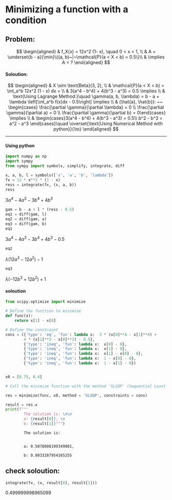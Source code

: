# Minimizing a function with a condition

## Problem:

$$
\begin{aligned}
& f_X(x) = 12x^2 (1- x), \quad 0 < x < 1, \\
& A = \underset{b - a}{\min}\{(a, b)~|~\mathcal{P}(a < X < b) = 0.5\}\\
& \implies A = ?
\end{aligned}
$$

#### Soloution:

$$
\begin{aligned}
& X \sim \text{Beta}(3, 2), \\
& \mathcal{P}(a < X < b) = \int_a^b 12x^2 (1 - x) dx = \\
& 3(a^4 - b^4) + 4(b^3 - a^3) = 0.5 \implies \\
& \text{Using Lagrange Method:}\quad \gamma(a, b, \lambda) = b - a + \lambda \left[\int_a^b f(x)dx - 0.5\right] \implies  \\
& (\hat{a}, \hat{b}): ~~ \begin{cases} \frac{\partial \gamma}{\partial \lambda} = 0 \\
 \frac{\partial \gamma}{\partial a} = 0 \\
 \frac{\partial \gamma}{\partial b} = 0\end{cases} \implies \\
& \begin{cases}3(a^4 - b^4) + 4(b^3 - a^3) = 0.5\\
b^2 - b^3 = a^2 - a^3 \end{cases}\quad \overset{\text{Using Numerical Method with python}}{\to}
\end{aligned}
$$

------------------------------------------------------------------------

#### Using python

``` python
import numpy as np
import sympy
from sympy import symbols, simplify, integrate, diff 

x, a, b, l = symbols(['x', 'a', 'b', 'lambda'])
fx = 12 * x**2 * (1 - x) 
ress = integrate(fx, (x, a, b))
ress
```

$\displaystyle 3 a^{4} - 4 a^{3} - 3 b^{4} + 4 b^{3}$

``` python
gam = b - a + l * (ress - 0.5)
eq1 = diff(gam, l)
eq2 = diff(gam, a)
eq3 = diff(gam, b)
eq1
```

$\displaystyle 3 a^{4} - 4 a^{3} - 3 b^{4} + 4 b^{3} - 0.5$

``` python
eq2
```

$\displaystyle \lambda \left(12 a^{3} - 12 a^{2}\right) - 1$

``` python
eq3
```

$\displaystyle \lambda \left(- 12 b^{3} + 12 b^{2}\right) + 1$

#### soloution

``` python
from scipy.optimize import minimize

# Define the function to minimize
def func(x):
    return x[1] - x[0]

# Define the constraint
cons = ({'type': 'eq', 'fun': lambda x:  3 * (x[0]**4 - x[1]**4) + 
        4 * (x[1]**3 - x[0]**3) - 0.5}, 
        {'type': 'ineq', 'fun': lambda x:  x[0] - 0}, 
        {'type': 'ineq', 'fun': lambda x:  x[1] - 0}, 
        {'type': 'ineq', 'fun': lambda x:  x[1] - x[0] - 0}, 
        {'type': 'ineq', 'fun': lambda x:  1 - x[0] - 0}, 
        {'type': 'ineq', 'fun': lambda x:  1 - x[1] - 0})


x0 = [0.75, 0.4]

# Call the minimize function with the method 'SLSQP' (Sequential Least Squares Programming)

res = minimize(func, x0, method = 'SLSQP', constraints = cons)

result = res.x
print(f"""
        The solution is: \n\n 
        a: {result[0]}, \n 
        b: {result[1]}""")
```


            The solution is: 

     
            a: 0.5078008199349001, 
     
            b: 0.8033287954165255

## check soloution:

``` python
integrate(fx, (x, result[0], result[1]))
```

$\displaystyle 0.499999998965099$
